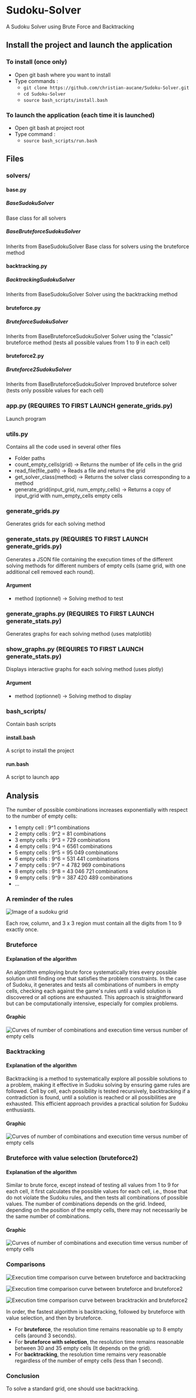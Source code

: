 # Sudoku-Solver
A Sudoku Solver using Brute Force and Backtracking


## Install the project and launch the application
### To install (once only)
- Open git bash where you want to install
- Type commands :
  - `git clone https://github.com/christian-aucane/Sudoku-Solver.git`
  - `cd Sudoku-Solver`
  - `source bash_scripts/install.bash`
### To launch the application (each time it is launched)
- Open git bash at project root
- Type command :
  - `source bash_scripts/run.bash`


## Files

### solvers/
#### base.py
##### BaseSudokuSolver
Base class for all solvers
##### BaseBruteforceSudokuSolver
Inherits from BaseSudokuSolver
Base class for solvers using the bruteforce method

#### backtracking.py
##### BacktrackingSudokuSolver
Inherits from BaseSudokuSolver
Solver using the backtracking method

#### bruteforce.py
##### BruteforceSudokuSolver
Inherits from BaseBruteforceSudokuSolver
Solver using the "classic" bruteforce method (tests all possible values from 1 to 9 in each cell)

#### bruteforce2.py
##### Bruteforce2SudokuSolver
Inherits from BaseBruteforceSudokuSolver
Improved bruteforce solver (tests only possible values for each cell)

### app.py (REQUIRES TO FIRST LAUNCH generate_grids.py)
Launch program

### utils.py
Contains all the code used in several other files
- Folder paths
- count_empty_cells(grid) -> Returns the number of life cells in the grid
- read_file(file_path) -> Reads a file and returns the grid
- get_solver_class(method) -> Returns the solver class corresponding to a method
- generate_grid(input_grid, num_empty_cells) -> Returns a copy of input_grid with num_empty_cells empty cells

### generate_grids.py
Generates grids for each solving method

### generate_stats.py (REQUIRES TO FIRST LAUNCH generate_grids.py)
Generates a JSON file containing the execution times of the different solving methods for different numbers of empty cells (same grid, with one additional cell removed each round).
#### Argument
- method (optionnel) -> Solving method to test

### generate_graphs.py (REQUIRES TO FIRST LAUNCH generate_stats.py)
Generates graphs for each solving method (uses matplotlib)

### show_graphs.py (REQUIRES TO FIRST LAUNCH generate_stats.py)
Displays interactive graphs for each solving method (uses plotly)
#### Argument
- method (optionnel) -> Solving method to display

### bash_scripts/
Contain bash scripts
#### install.bash
A script to install the project
#### run.bash
A script to launch app


## Analysis
The number of possible combinations increases exponentially with respect to the number of empty cells:

- 1 empty cell : 9^1 combinations
- 2 empty cells : 9^2 = 81 combinations
- 3 empty cells : 9^3 = 729 combinations
- 4 empty cells : 9^4 = 6561 combinations
- 5 empty cells : 9^5 = 95 049 combinations
- 6 empty cells : 9^6 = 531 441 combinations
- 7 empty cells : 9^7 = 4 782 969 combinations
- 8 empty cells : 9^8 = 43 046 721 combinations
- 9 empty cells : 9^9 = 387 420 489 combinations
- ...

### A reminder of the rules
![Image of a sudoku grid](img/sudoku_grid.png)

Each row, column, and 3 x 3 region must contain all the digits from 1 to 9 exactly once.

### Bruteforce
#### Explanation of the algorithm
An algorithm employing brute force systematically tries every possible solution until finding one that satisfies the problem constraints. In the case of Sudoku, it generates and tests all combinations of numbers in empty cells, checking each against the game's rules until a valid solution is discovered or all options are exhausted. This approach is straightforward but can be computationally intensive, especially for complex problems.

#### Graphic
![Curves of number of combinations and execution time versus number of empty cells](img/graphs/bruteforce.png)

### Backtracking
#### Explanation of the algorithm
Backtracking is a method to systematically explore all possible solutions to a problem, making it effective in Sudoku solving by ensuring game rules are followed. Cell by cell, each possibility is tested recursively, backtracking if a contradiction is found, until a solution is reached or all possibilities are exhausted. This efficient approach provides a practical solution for Sudoku enthusiasts.

#### Graphic
![Curves of number of combinations and execution time versus number of empty cells](img/graphs/backtracking.png)

### Bruteforce with value selection (bruteforce2)
#### Explanation of the algorithm
Similar to brute force, except instead of testing all values from 1 to 9 for each cell, it first calculates the possible values for each cell, i.e., those that do not violate the Sudoku rules, and then tests all combinations of possible values. The number of combinations depends on the grid. Indeed, depending on the position of the empty cells, there may not necessarily be the same number of combinations.

#### Graphic
![Curves of number of combinations and execution time versus number of empty cells](img/graphs/bruteforce2.png)

### Comparisons
![Execution time comparison curve between bruteforce and backtracking](img/graphs/bruteforce_backtracking.png)

![Execution time comparison curve between bruteforce and bruteforce2](img/graphs/bruteforce_bruteforce2.png)

![Execution time comparison curve between bracktrackin and bruteforce2](img/graphs/bruteforce2_backtracking.png)

In order, the fastest algorithm is backtracking, followed by bruteforce with value selection, and then by bruteforce.

- For **bruteforce**, the resolution time remains reasonable up to 8 empty cells (around 3 seconds).
- For **bruteforce with selection**, the resolution time remains reasonable between 30 and 35 empty cells (It depends on the grid).
- For **backtracking**, the resolution time remains very reasonable regardless of the number of empty cells (less than 1 second).

### Conclusion
To solve a standard grid, one should use backtracking.
